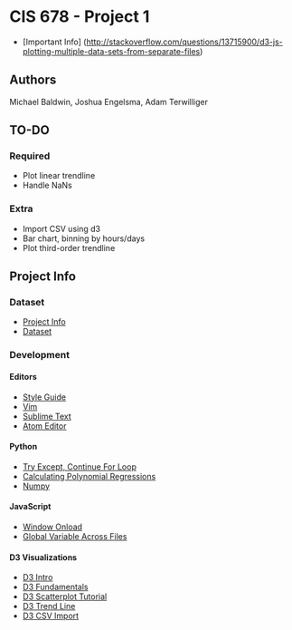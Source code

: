# CIS 678 - Project 1



- [Important Info] (http://stackoverflow.com/questions/13715900/d3-js-plotting-multiple-data-sets-from-separate-files)


## Authors
Michael Baldwin, Joshua Engelsma, Adam Terwilliger

## TO-DO
### Required
- Plot linear trendline
- Handle NaNs

### Extra
- Import CSV using d3
- Bar chart, binning by hours/days
- Plot third-order trendline

## Project Info
### Dataset
- [Project Info](http://www.cis.gvsu.edu/~wolffe/courses/cs678/projects/project1.pdf)
- [Dataset](http://www.cis.gvsu.edu/~wolffe/courses/cs678/projects/downloads.txt)

### Development
#### Editors
- [Style Guide](https://www.python.org/dev/peps/pep-0008/)
- [Vim](http://vim.wikia.com/wiki/Converting_tabs_to_spaces)
- [Sublime Text](https://www.sublimetext.com/docs/2/indentation.html)
- [Atom Editor](https://atom.io/packages/tabs-to-spaces)

#### Python
- [Try Except, Continue For Loop](http://stackoverflow.com/questions/4799974/continue-on-except-of-a-try-block-in-python)
- [Calculating Polynomial Regressions](http://hotmath.com/hotmath_help/topics/quadratic-regression.html)
- [Numpy](http://docs.scipy.org/doc/numpy/reference/generated/numpy.linalg.solve.html#numpy.linalg.solve)

#### JavaScript
- [Window Onload](https://developer.mozilla.org/en-US/docs/Web/API/GlobalEventHandlers/onload)
- [Global Variable Across Files](http://stackoverflow.com/questions/3244361/can-i-access-variables-from-another-file)

#### D3 Visualizations
- [D3 Intro](http://d3js.org/#introduction)
- [D3 Fundamentals](http://alignedleft.com/tutorials/d3/fundamentals)
- [D3 Scatterplot Tutorial](https://www.oreilly.com/learning/making-a-scatterplot-with-d3-js)
- [D3 Trend Line](http://bl.ocks.org/benvandyke/8459843)
- [D3 CSV Import](https://github.com/mbostock/d3/wiki/CSV)
